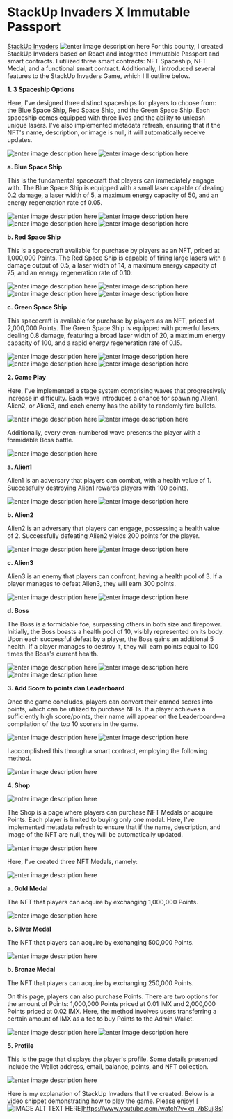 # StackUp Invaders X Immutable Passport
[StackUp Invaders](https://nashki-stackup-invaders.netlify.app/)
![enter image description here](https://lh3.googleusercontent.com/pw/ABLVV84sGjxb2G15olkJiHUa3TNpCWrN_dl4e6K1w68rO3tDDr8uxiJIzO9nW_8GkCHTlQwilN7a_OsqVzSHbfvkNFskOPYT9-OTsENIo4TKKx_vaxGc936hwGz6o_516rjCrwy0ME-NpZYhPrdj-hmCPSy51HmA0s1cxTHtM5gngVoDNZxwv9g0trwX8qG85iouhPWpWrR1jBl1sm0kJQzTHPyFyNcAvzr_tiKgCgDY2qavmghAVx-G-4lZAoR7ujX-JTplQCDfz8VdP-rQO0qQS029SW00R-TNgeL20HNeO9nJufA3PwccHk3OPwqxaY4cMwnBgzvoZ57o3efE8-qYvUw1HnwuYM0bzozhLNl9DnRinYgbH7BQxRReea8sYLq0J-IWUBupge-BEkFkw0X8FmiWLxzlqpkTq5H0P2jJgkwgJsudAtWpG3iU7hm48jNOUoJB4mji1lJHGFTOoq7N-I_eVXdGPsCOS-dJylm6JCEocrkCwsyajDEwNiInUIrLFlLxgPbixKQ6Y1Imk5S7hNrf1yrxcx2fpH7NEkw7KyBiwtQpvXOiPRFyzyIvjvWNJH9Tbyzp0_ucN4yFoUAXiC0EzmiQx2AFvIFVUj2gLY0YNeVYKYFxcgKTwgD4mjAvAeLCeWW3Hn8c2ydgCdhGwfYTOS4L7hf0AVxYgBMxnhbhSaWgahoUrdUeY_82DLpZn1tMUxFCJ25AikDaUXclNAHvMTx2S-lsg-aHMfLVMXhlSz1vXInNgEdpmqkqgF7yldIWNvbO9ay2OLMUMwsHa5OV7V_BsUOwJyGXtgKs18T-It28VNXd1-B7u7PTEKdRmz4f2_6QnJqjbsktzD3FObUuQrVXBPQIxMfhy_R1VGh2wiGVd4eHtgwDh2S94kKTwc-ZTs_AAyWVBeryrODpYfm5yHyxagHNykJ1s2Th0Pvn=w1480-h833-s-no-gm?authuser=1)
For this bounty, I created StackUp Invaders based on React and integrated Immutable Passport and smart contracts. I utilized three smart contracts: NFT Spaceship, NFT Medal, and a functional smart contract. Additionally, I introduced several features to the StackUp Invaders Game, which I'll outline below.

 

 **1. 3 Spaceship Options**
 
 Here, I've designed three distinct spaceships for players to choose from: the Blue Space Ship, Red Space Ship, and the Green Space Ship. Each spaceship comes equipped with three lives and the ability to unleash unique lasers. I've also implemented metadata refresh, ensuring that if the NFT's name, description, or image is null, it will automatically receive updates.
 
![enter image description here](https://lh3.googleusercontent.com/pw/ABLVV85-TphIVoUKYrznDPpePly60M3nw2vPXGWmuf6fJN3meI8KdYgjs-tCI3djxKKmlYnq2MjFrSKU2xnKx0hjHe82hua6UThFgbkhqM6itnug3Dv2RMQHh-J3v_eMGxtPPWvI6YjT9Pp9xjLUKuuWFHNzY0AiDbqIoeJDcvi9PjYk1MNldk4SvGiiV1RDP3Xcd24Q-SVfYD7XA-yEkQgEi4SgX2gVzWvxn4wBbwVIEyTGYoJPRGgLGGsa5WcQKqs6sD9dF-ztsJ968YyuihiWBMLGGFhjSWDd0Mz2FIEz3ymxBP0PVSR3vecrlXp2Nm2unI73dg43tZS6Y4kdLuJmCBUO9IKq8xjuS3cNOCXmX6K5RhyiBDNnx-CFXwdTfyQ4k6tPpfOgt33g8OLTYVBJanYltOZkUJ6TG0OUeIrBoyitTL7qo3uuCnxMH6IeEVWetk64Or-HqlUPOlQstbtZ74awyvH6lxwfZYM8d-d1beDqrzV5Xap1H8vFHhH-0ae55TWl87ohMybxS5NhOcIWqXiduBys251ddOVeGUVpPRyhkLrmg3yozlhcpm9T13NM-qIeYZcAI1ZQ8GB2aQD_6qnW0hY5mjQYZCocl9WKCJb139TIcuZqp0Z0Bm-NZXCkRtIEJk6vcqfhMnM7Blc2Ctk1NlXK7fcuMTKyGyb2u-GrfimIkAC23k102IJV36MAyQyAVjOnRTKFL0IZUfXC7RlRU6GM43hkwFwjc6850LS8iOM18fiYHfiYO1OxAc4zbyDM81g7SvwHoW29kwr8sUYu46yjtZ1uiN9evlX6x3-EqFoBiRUvu6_8YiEmJYcs7Ny_KusX7AUNOF8C6epaqFk5Vs2_jk080Ap8EydxJq34abAoMmghUyoOFAkCciccIt4c0eVxTLnLfpskZExdiW6c6IhU-ORgdhZcMkBNW23Q=w1283-h688-s-no-gm?authuser=1)
![enter image description here](https://lh3.googleusercontent.com/pw/ABLVV87-CUt_7V2c_boTLCEH5IFOyVKN4277PeAjk_sD4ToeLjc0ve4fxLT4mcdNbgvI4wBCDBYzO4n3bG4tem9fryDjxj2fSJbxKHAciytsYZGiXholKvCLkJkNipx0rhktImI-DRSFJYNLrlctV_rv8jwRahrlxEdS8_1R-t8Xh4uYXfJBU4FOH40MZ6HrQ3-R0EGKqYfQltODj4bw5MsIWavuuqO_PFyvm_e0UvlQHYTsleNvQ0ovqDRFk95wC_Hu4FwpaQ82tYCb-EY5BiFDnmKJtl3zDVigXJ5toQK_n4hF5DN77SmvVqUcXE-A2bi6CXmL5_inGPTK_BXRQBi3PMERsxpEbepT1bWlhBO24jybA0IVy41d9CkWK3eCqNC575HgsLyEjgx6vbL9BxyM8oSqWrPL9PZCHh8onM02I0Xw5O8i9mPIXDgWA9lKtEaJYKwIIMKzm6VyAJbD9lDTV0JYg0N6bsMSU5biNCRA8zVdg3-o7Y0AucrkEn9R74urSd17NmC5n-JB4iVZzB76v2rxy7EP0GlOSKmE7iDPk-bU5MQZbkzTFh_fYCa8WyUIEilgkhlbY41wgNLeFyHI-zmUcMRus_WMed1d6P1oUgHuSqhvfH-H5_CCJN8Mtjfp_mggUwIk8ruZy-o61kg5dovQrcg8cgFlOTwdQryYET7TyfVVXFGspNHRAKkb7yDi5kXI6pqcG8GY889438hXFk0rddWbTkMX4s4G8-jb4gyuTAgwwZ_fgjxGTKWkoZB6cfqWVlxqhfJnpJA-CQpmaKkCkjxMNUdU7lPced_GcgO7BYgSSKhuGrl7OWn6MpLVoPij5uyuxjyUItEp22vOoKpTTd-Nwag0jxGa9oY2UBoRdzC1AGv2kxfAaCACZCwpimRXRKQnxTHga6hC4y2IUSguPxtAQ_NCOGK05YrhpBct=w755-h617-s-no-gm?authuser=1)

**a. Blue Space Ship**

This is the fundamental spacecraft that players can immediately engage with. The Blue Space Ship is equipped with a small laser capable of dealing 0.2 damage, a laser width of 5, a maximum energy capacity of 50, and an energy regeneration rate of 0.05.

![enter image description here](https://media.giphy.com/media/v1.Y2lkPTc5MGI3NjExNmZ3eThwMnFoN21rZTMxMjF0ZDE4YXpnN2d2M2Q1b2p6dmt4Y2duYyZlcD12MV9pbnRlcm5hbF9naWZfYnlfaWQmY3Q9cw/iEsMneDKAVBtKVVmP9/giphy.gif)
![enter image description here](https://lh3.googleusercontent.com/pw/ABLVV86yYZ_wMxvMOk8hV0onp4F8JDlCwOtWbIi_IEp4yc_FuvSj25bL1cBC90yWzjUSoW__QJF6osRtlcAkXeQtm0VFppnCXoDiVywKkWjQGJte7EI0qjs6U5yWtmiT5SqvFLT6LwoUOgg2YqCjlvwd_PUSM5kV9p9zHTCp0QX2wrmZ-32c2tysI7HutASxR2mY-QUZKwusPjxHhWDs45Z50Cvx3p3QAnnLne_SGoXniHEcBr9g5AvJzPBcqZ8-qeCFSlNJNtyBrvhkYMp8F1tPxAGCqdJ22sGsS5bjoWMoQxQCpIuwAOj_EMm7PinxyXoTAdOLWHc3QaaSyqk-6YUuEeuCUTgxgXGwghKM5mUGiVwb3qrBCegGj0RFuJX4J45_fd3uMuEDJqsJE6-Vaj_Qa--5iOG6P2VdCaSDXr4nfthcRqLfBOIcCIwPJQ4OUKEZ7j6ih43Iu6E2bdhBulotQnVHGWuo1EklmT4l9KM6Mn3AIbuoXTvmnFD27_XGdwrCOb9PGRlVvCcn2xNJ4NIKtCpFTWz15-AVQFDkles9CYxwBZ_dmK1E3uKzSQ71UAY_DRsZUiX3HPzo64JdN_HJ0oMaOUa61jA-hqkwkUtBF98sZHzWOY95ljvJDLmZa76_ImguIqC6IUHlDSgNTT27Zv_OXejfWYLyEBQb3dTgtyAV63hs-AzA8hrvAWYqLCA-MFpzFATb7mHJ_EWWv105DQfd5ubzwUbqmvSDjfTRYP5EyNLF_ffBA1kz1zgBcJPmedkKm_nRsUU0BC0cTAKS8s1f_iK7cUAvC-xQlvY18TxU1psroemm1f4qJtvCatw7MFAcQO8GmAw8wsKiFMOB0YMXMh9xf9IWOq12ibeXb5jpQRc5LAwHGPq9235KUZBmspk8i1EWN4D-xDO3g_ZhazB12q-52sfG1A_Ym4VAfCGb=w863-h259-s-no-gm?authuser=1)
![enter image description here](https://lh3.googleusercontent.com/pw/ABLVV84_aUh9mo79yggCP-Z0pQcWMw5hvzv3NhsSPDpqNgST6sXMwJSAThHfMzbqWWi4NaI0EJ_Sf3fyJLUVkMZ9TTZoKSp3izaPwRZ8zLTND9_5O2l4ky6VofWFZiGC-RON9ombn4WDk8EWq8Fh8wxv2XI7Y_cq4D4vGV6t66N-DW18XFVymtXspH4n4XVEZ0_4b1G3XT5cH5R6Y7WE9iiK8BJM6fJVtGHc19hs6IefnvoNPKIookttBxbyi7e4EFevsntv1ScUJFdKr7T0pDE-mmaHrzh1Xk6Decj5KSZXxrfFxBL3PjG0YZvkAEiNBkRq23W0svXt5OtPVl-oFAG6Tmou6GCRuZHBVzvQXmiyDCJIxmAKNs4RIxA74qyi2GgwSeenvpD2WPRNJdBrGO1vqCooB6Zte7IIv7MJSpTLvlQCnHz4FTvAbK8fYaWKrvumduvdOjN2cow8dwhfX6NP7MnaeyVLJ0Tk63LFSyaQ7X46gKFS-_u2tjfFW6pQoarLZI7Z-hSaoMWhlGq-vE-OQ5WASdkDqBSNsPR2RuE0Cy7yazqr4LEUMOfSSzADaiS8HbP1xhUFQqz6uPTtRwq4kdshVkWjvrmBmZ3HXiiglKCIIdPVgUtBM-Np1apujeMxeLZm8dH6RG2RygATllZxq1yoZmm6_VO4eKceycbfhZ_Bw_Y7wNo9pW_AsDUei8RGNOQYcC41fAp5RhFu1n4Kj2a4FAS_nWTPxgzzNqo0EtN26mWWIwlP5-jUSR3h0gcrPqBEPJaxzNclQuv29AispOAOUe1Ng-6H4TQqCpynsf4YWjZYJpKjB-0U20ZSEwFrbBYDu7cNYgNe4LBVUp-z1YWsVE4gxRnQSiU7BjJ2UHQvEjrcRVV1BtROpjWyk94zvDGgvm4EkQ8MhVeGJpb7LTwlDyJOmdOp8-h4GcsEIhL9=w533-h443-s-no-gm?authuser=1)
![enter image description here](https://lh3.googleusercontent.com/pw/ABLVV879W2Jqn4LLgJE5gWWte7h6qkeIopf_LN9drMWASScgCsUUg1jYkMHxjumPtOcvgt6tnrvxeAAbBWO1CbGVRjeWQN5pYpo4wcm2JCj1VIzkUNqfHgeJH03f8J3apcRnNcDiC0OrPF_lHHTrLDcTYI7nHxQ2VvprvU5dFv-e4n7NxHj-oIhjObpBu3qGTa077OrVgm08pgdCeUOWMGgslBQt8WoQzrpQlwKoBzOmVl8GHGYv9bHucMH-p_MW9bVR8jrJNAcOuqHOde0XMZ6C116K8QSx9nqTumBCkmOifheJN-uLKrccEG9iHlTL_RGzWATmsdaHeXbmrkNz5B2CCtoKOklEKndkVJHIfiB0wZVmG9HsVmk-JT6ZZWc64glLfliHRG2ckP7e9EmU7Z0TqkVmZR6gjBavNAwtNDUgwP4dHysEwlhBame433hCYL7WYQJvg_K475_A5Wc0tt1-4OIZEZyokBF8Zzxg8KLjOrxq5I2AFwC14zdLiCSd0rIUCHxtwO5iSpnsEujqUt9rba_LTjMTNoSL0FeE86Dr4Vkz54J8WU166gf2fH2wE-L_f5L-HdsVaIT8z3V33NenBamHZIjR_V-RXBIBxl_QGCrFGvAfoD2Ogq1ZkbgPonBhmctFJ_S2K0jWVV3rdSacB8l_XZJbG25uN1LXeFpJ-fCqhPA26G7EIlkmrTLDPCfbyyqishYi6mHaEzDxFDNmnObJuGuuuptCuO_tXTn5MnXIIGrgcFmeGff6Lg1B2Yb3pLsG0MeOpWYT9NERhhGO0laIYRvmt87vaKBsXUpUKpL79w7PldCtajJKh8oz4AxZET1TH2KUsmkSXhPXRrwye6RESDapQX1tlrQNyrta2gWjRGUlABOaQwkDvsu1y5t4Ro82W_Ci-vD5dG5uX4Bj2UCxdwwyvnCNrujpqtEwTUKu=w704-h301-s-no-gm?authuser=1)

**b. Red Space Ship**

This is a spacecraft available for purchase by players as an NFT, priced at 1,000,000 Points. The Red Space Ship is capable of firing large lasers with a damage output of 0.5, a laser width of 14, a maximum energy capacity of 75, and an energy regeneration rate of 0.10.

![enter image description here](https://media.giphy.com/media/v1.Y2lkPTc5MGI3NjExZnJvZzdwcnFpb3c0cG9lZ3N2bmhuaHl5M3d0dGM3b3BwMGNmYW1oNSZlcD12MV9pbnRlcm5hbF9naWZfYnlfaWQmY3Q9Zw/X659L6vndgSRxEeqeB/giphy.gif)
![enter image description here](https://lh3.googleusercontent.com/pw/ABLVV84Z2-pU4bw9FCBu5StF2CVrYK3bK8c1yk_KX-x00YObAbDxAbKKykd92bL2LmBPWdduiZRwdjIyQE3Lk8_Sn74y_Bvhnlodu2x7-NJm0HRdMgsPfr10pT7kTRGf4SmPTTlXovF2uCvGf1d20tg3IAGT17H95Q2gP4jj4rgv5iVLGsq_J0yZNART6mvkLLtAcbJunZvKjrs1LBwoLgOh9_HjzezWyvM0_1wnS28-Van-KKGq5GeViitlluSZs68hQaLCfv7Su-4UasYvt4JxCZ2zUnKq0Gqu7Ab3pAXCrPSo-TrXsy2nL1TzxLIRsIveZlwfd2mjIuvy4FeZLPO-2sMiGi3RIqF0v3wvY7AaaV2rxv4rzewiVLTht_wBEaK1wBAZZtqSv1Pn01nJ1PYSAIApzlPK_KxvIYx_6Yjbs7_HnCBxELK1o9Et_YeNqX1m9ukGkkdDyZh6hlECH6fhg-QFvHhxLtbUA3zxLjCWZSBsvDEBVMO0bv1NTkM9Q71M0KQ1RCGH4W0apbjJ9EH-EsyLUBZxMVW33FMqqbaUCQ-_MXx4K8_KtHUy3m1G_LArG0GS9hLlpX9UkTb_TQUxKJtFuob-swMzaKjT1x6VDTDI7ZV4ovSTSR5tkze9L7ztjTvbw7AMmHJwJgq_LWe38xomUWTPM-cpcXKxqDIZMRFF9BIF35WSFiX8nRbL8jFwZogYJbNx9QRGG1WRy0l7yptCPA-cRRi-aczTveaSuP81woUlazm2qPxJiWfkOWtVzPKCbg89mU0chB94IpGnyllEIn8G12JE9JrK3wEAHOM3n23RnwjubO1isgzrnRPQHrcQux4Pq5XhpmJRVUw2UjAGxCJS5Kl30GmA0uC0h8cJ4RN2N-Lm_vTI7k7VtUUuYjZW6h8K8mZO8HL9OLZgAdEq31kHvjD_TJfd73Jm4q0S=w863-h259-s-no-gm?authuser=1)
![enter image description here](https://lh3.googleusercontent.com/pw/ABLVV86z3QYCUk6shRjv0TZmhsEkRxnqmeljK2DpEMLpx0Tk7XsRPtONEIXqR-rc7D0BwHqjQ_lY_h_4HkEBnhkcTfIJVD1rxNYYSgAqbRHbd-Ty9_MdsGEUESMXw0GkB0KlXp_kDoyhTSnEdOnvR3lHl5Da0nkEgMeS21Wu_d0GUDQ8RoSZrjn2hSYl_tET7g-Fz6RDAUw9-KRNNUVddxzVpfVkLwcw40OWqWOh5XTZknWTvSU4WTH85ySrjrmUk40UXEw3nrN_twCap5nd_7SvYi7wNeeaQ33oX6PjkjxKPIbe5TVIXeiTEjQZSXTADPa55VxJzTr_Is3y2dNNc6SZ0HhgoLvkGnk7T1pV60WaSc15DcTpGa7vR2xQ27r1NaGrXZLSjif08XfRGm3NrrhQxpX-LMRE6XCgPyqWggdpW676GZ3V1u9Z7EzxA7xj4GoscQkOQQSo4Z_s4y0xbYc9seNLD0m_aZWQVE6YUdGMURZFe5UXOjgb1gOSZnOI7cosYFAfXEkhD9ijWxbe9bYh2mdVfCGTt-4mvWnZVoj0Qcb4HTb5XbIzLPUSSZqk3cLu9luggYYi7oFykIwvpuBcOnAqYkcIfO3WP_YaBLsLQn_yEAITWCAGRW6Q2VeHCTFNA98LBEA_9d8EBdIIYpa7JW5rTWe-oFQQD4ejRWf4thr8w5koqNd-HRmDZ750KvaO-5u67YX76BEVTEvm_fo-OHNuogclo94nZCyWAGh1WPaMj_TqeA_Lhf_-G8ApCJsTRPB47S-wlnkW_K1vi2VQiQRG694BF1rRPwcc0n7uPj-WDKnAQzxAZyDNnY9QYO57WOEt7R2VwX1j0ow9U0xn9AayZJ98D-sXl5MLGD_SEvASPsS-JBMEo8dbEIks0G9SNTdStvzSq3lbARcLnmCoJm7jpNhCbxtkbpIOWT035BEK=w533-h443-s-no-gm?authuser=1)
![enter image description here](https://lh3.googleusercontent.com/pw/ABLVV86pQ-3Fh6mZ2B2IPA4rqE5GmaRvQ4x3MnOu_YyfUWYe4perf8d1zEV6oraGGllBsEHP6e_xu1ymd5GfgAzDYaDLds4lJ2PHBA5dLVBRuqi2umrEzL9gE9oEFycqRfWsfTsYukEP8lAJdjFtj5CN7WmmUpkntLD4AsiKW6dQNlpPkbi12M-p4FSG53fySuKml7lLX62F6bHCl3p8iE1tc6K-bvfxUQo0GUYHVgCComMdw7g_yt0HBdrqug8mUEAD7F1-kUyMsZsz3SDs76fziSjRJTNJ6UygciEFWkfm_RQChXRZwJBV_0lxJw_j4Wn01zz7f0CjWGtF8ucpXUK6qPwkZF9C_buF_lXSkNyrzuxN9JsF45ZMjpQiavQ8tILDS3-pnbQ0hD-W9w-WdhjpZPcFyG1iAC8Jsaq21E1yTElsdX_mNaeVU1oW73RehrGm1YaWvKVN3_RwIK6els0d-VoB51_YsSVOJ13CVgXRnvR9wKmry8R7P_cx1g1pLPv_O43pz-5Nixzv_8QiWl7GZOtICK8t7MUptGKNgOIlHOBAHz228mDL_8hARXEwuoDdX7VUo_R89cCqAD3x0j3PZDMpIxuLfwxE1RRB3Z6YaUgYRCt_KPd2tYBVqvkuIVT6wMhevxETyF9uLFcDSdUdLEALCEra94HnhC4gPKF1siICxdYJSzNT8iPhfuMbPoqCJFUUgzUiQiI8ibquBB2sSCyW-2jvleQs9X5SOkZmseEPQjFPfOFZn8YOn3RzN3Iun0gFGd9DaUPARxBNgeF8LUttSHdKP-N7-ioaOM6O45IeeuH6jeZwDUuDf960E_nf6dt30n1l_GDzoayofNH2QrPVfi7wkVQJMBxY1toufNEl8UmV5bLGozd2Q_EO_ocaewBhQp3L20wyopxPtjiuxhJqSwSu6RcOZsXtWclZvgY0=w689-h297-s-no-gm?authuser=1)

**c. Green Space Ship**

This spacecraft is available for purchase by players as an NFT, priced at 2,000,000 Points. The Green Space Ship is equipped with powerful lasers, dealing 0.8 damage, featuring a broad laser width of 20, a maximum energy capacity of 100, and a rapid energy regeneration rate of 0.15.

![enter image description here](https://media.giphy.com/media/v1.Y2lkPTc5MGI3NjExcDdxejN6ZjF4M3VpejU0d3J1MHQ4cjBqaXB2NjExZW53eDJ6YzlrayZlcD12MV9pbnRlcm5hbF9naWZfYnlfaWQmY3Q9Zw/p6B9z8ZEG7xsiseRX5/giphy.gif)
![enter image description here](https://lh3.googleusercontent.com/pw/ABLVV84Z2-pU4bw9FCBu5StF2CVrYK3bK8c1yk_KX-x00YObAbDxAbKKykd92bL2LmBPWdduiZRwdjIyQE3Lk8_Sn74y_Bvhnlodu2x7-NJm0HRdMgsPfr10pT7kTRGf4SmPTTlXovF2uCvGf1d20tg3IAGT17H95Q2gP4jj4rgv5iVLGsq_J0yZNART6mvkLLtAcbJunZvKjrs1LBwoLgOh9_HjzezWyvM0_1wnS28-Van-KKGq5GeViitlluSZs68hQaLCfv7Su-4UasYvt4JxCZ2zUnKq0Gqu7Ab3pAXCrPSo-TrXsy2nL1TzxLIRsIveZlwfd2mjIuvy4FeZLPO-2sMiGi3RIqF0v3wvY7AaaV2rxv4rzewiVLTht_wBEaK1wBAZZtqSv1Pn01nJ1PYSAIApzlPK_KxvIYx_6Yjbs7_HnCBxELK1o9Et_YeNqX1m9ukGkkdDyZh6hlECH6fhg-QFvHhxLtbUA3zxLjCWZSBsvDEBVMO0bv1NTkM9Q71M0KQ1RCGH4W0apbjJ9EH-EsyLUBZxMVW33FMqqbaUCQ-_MXx4K8_KtHUy3m1G_LArG0GS9hLlpX9UkTb_TQUxKJtFuob-swMzaKjT1x6VDTDI7ZV4ovSTSR5tkze9L7ztjTvbw7AMmHJwJgq_LWe38xomUWTPM-cpcXKxqDIZMRFF9BIF35WSFiX8nRbL8jFwZogYJbNx9QRGG1WRy0l7yptCPA-cRRi-aczTveaSuP81woUlazm2qPxJiWfkOWtVzPKCbg89mU0chB94IpGnyllEIn8G12JE9JrK3wEAHOM3n23RnwjubO1isgzrnRPQHrcQux4Pq5XhpmJRVUw2UjAGxCJS5Kl30GmA0uC0h8cJ4RN2N-Lm_vTI7k7VtUUuYjZW6h8K8mZO8HL9OLZgAdEq31kHvjD_TJfd73Jm4q0S=w863-h259-s-no-gm?authuser=1)
![enter image description here](https://lh3.googleusercontent.com/pw/ABLVV86z3QYCUk6shRjv0TZmhsEkRxnqmeljK2DpEMLpx0Tk7XsRPtONEIXqR-rc7D0BwHqjQ_lY_h_4HkEBnhkcTfIJVD1rxNYYSgAqbRHbd-Ty9_MdsGEUESMXw0GkB0KlXp_kDoyhTSnEdOnvR3lHl5Da0nkEgMeS21Wu_d0GUDQ8RoSZrjn2hSYl_tET7g-Fz6RDAUw9-KRNNUVddxzVpfVkLwcw40OWqWOh5XTZknWTvSU4WTH85ySrjrmUk40UXEw3nrN_twCap5nd_7SvYi7wNeeaQ33oX6PjkjxKPIbe5TVIXeiTEjQZSXTADPa55VxJzTr_Is3y2dNNc6SZ0HhgoLvkGnk7T1pV60WaSc15DcTpGa7vR2xQ27r1NaGrXZLSjif08XfRGm3NrrhQxpX-LMRE6XCgPyqWggdpW676GZ3V1u9Z7EzxA7xj4GoscQkOQQSo4Z_s4y0xbYc9seNLD0m_aZWQVE6YUdGMURZFe5UXOjgb1gOSZnOI7cosYFAfXEkhD9ijWxbe9bYh2mdVfCGTt-4mvWnZVoj0Qcb4HTb5XbIzLPUSSZqk3cLu9luggYYi7oFykIwvpuBcOnAqYkcIfO3WP_YaBLsLQn_yEAITWCAGRW6Q2VeHCTFNA98LBEA_9d8EBdIIYpa7JW5rTWe-oFQQD4ejRWf4thr8w5koqNd-HRmDZ750KvaO-5u67YX76BEVTEvm_fo-OHNuogclo94nZCyWAGh1WPaMj_TqeA_Lhf_-G8ApCJsTRPB47S-wlnkW_K1vi2VQiQRG694BF1rRPwcc0n7uPj-WDKnAQzxAZyDNnY9QYO57WOEt7R2VwX1j0ow9U0xn9AayZJ98D-sXl5MLGD_SEvASPsS-JBMEo8dbEIks0G9SNTdStvzSq3lbARcLnmCoJm7jpNhCbxtkbpIOWT035BEK=w533-h443-s-no-gm?authuser=1)
![enter image description here](https://lh3.googleusercontent.com/pw/ABLVV86P1gf2SykbeKzplwZiicl6rR0iJ0ns0u6hSckD4W6Rq4JtsK0KrSr4KZkQe5H3niw6zrVw0Q9DhFes0GFE8WqK9DqNcnK_se8zbtwFq93FJj6ZcCC739HkU0mdX3MsMWVA7LeZp-H_eBSpHbSnIJOA8NUySiysEL4UBOmn9ahAPAgklboILYWbE_1UxWanncoMoWT1AVurgec_Acs1BG5opPl2Lrota2RAM8fmZHlh6aZoJcXD7yHPsWT8TVNQa4lIs129QyhREw1X6XYEKuGmALaC3bOpACoQrRo645m9UDD5aR6Rk1_GHgR50i7sk9YpGKTp89qA5b39BIgGlGmVzjQ9iEkZmvz63IujCmoy4_7r6gDqDbVuJD5MDW2oG1fDmlRZyHfQRvtjFBNN6LxudU_xVmg9ywk1pnA85AfaYR2yAAKPj9Kvfgxzmibfm1K9iDtILkfH2qyUBkC1veQ7_CEW6n2rfSG8AjGYb4T57hBUpmataAwi4gkaYELXgNnmppEdVEH6-yebdcZg1op54nZcDGZpvAU7RzRAyj1VooJbDAdrZNKwr4hzkRECWsree0M4gunHYpyaQgKrVsyYbgB86g3_-hvUYWSlO5SrtQERQVp316qDpsCxX4KgxC1vHLD6nV2jBsgqOD6e4NIwoZNtdoMPPptv0YWP8wJ-_rFIad_hzmRLZOOqAhMZYLdJqCBdNH8rIIbl6Qkdgc60z9J1UVyrdpYnmMqVurjzlPnrE3jOdHeOrlCbdqP2BSluLO2eqcqEw_Sal9W0CoziC0nNzc_dQ7Yx4QuONYtbKBV2LmJNb7Z7ZB4QewPy664j7HBSijbFpIyFAUTqX4bS-eWIEWzjXhDwhEP1rTzGIG_cLx2ssSkITFk-KZgsq8o6Cnuwbgg72J7i4rAlKxUS-C72UF6XbeFGLlknTtln=w681-h302-s-no-gm?authuser=1)

**2. Game Play**

Here, I've implemented a stage system comprising waves that progressively increase in difficulty. Each wave introduces a chance for spawning Alien1, Alien2, or Alien3, and each enemy has the ability to randomly fire bullets.

![enter image description here](https://lh3.googleusercontent.com/pw/ABLVV85h2wguXYU_X2KjLjTZzzIMU1P1StpfHYuZyFf9S1Ht7PuM4-wa-De2ybGgv69bp3_KXl3ywsXeGORWUGqtWf-L_AzxMuyqjQFzGTedzWq8jvYeKFcm_8hiHc190_XZ7oAHfcMjB0v0aGubFS-ZnTxxrt7SAvLItF2uifYab5Gc-T_xOdtufvey2H_OYivM7bBKqzIpd1cseSX9WAlyx6AfFjmC4AHUJ2AoHpe81_3wdfICqnuAa2RN50HYPcMtYC7UFWrd-wzGqZipKGTyo2PsyDKNAd7Nr7_poM0dDDD3hi9lhuESXmru5FjEr8-H26TpbRhM37GlZ2lYftresH8mQ-i1nT1Vc6VTgwU0qTQBSGtjyUcGjCYlR5hj2bFUcA1nZuBkq7GQk4eUXeCG2OfwTE64-JHkz-0FC76AuoQyMg9u5TLpD4_G_k6b4bKpVVrtx6ciBpwii_Ea4_E_9Djrley_3h80FVNLSpZTgnQyYIxKqkx6hl8RJChcaPFjnEtdDLZHvmRkvvRaGzc769BFdlTYgxyGxGXX70V-i3Nt4xkcbXnjF2REQHcI1EcnV7KsDIVc6kULuscyCOen1XgjMtcYUCYxCQqjlm8ZqHDaaGLll06MaE1Y2f6iWZepVdKN0k0IA3_OgCgwvYJnKaSyHROkI2IiMRkYkoX0l9u8jHCcM21T9p2bUsBPi_W_zzzYZVuR8SIrGMvsUcG1m3s9HzZjMZktvKV1iyQjbl3L0ZqjRVX8OJ7VM6DinP0kJX-9dBZr-VRNHpuFmdY2xHN0aUYjGV9xZ0f6QbWrpEToL4g_dhhouop7ekcRAarEKLLpD3cUOGmUZ1VzO9XVvAO45rye6OuuUg6Ze6JgBYqaXWOfBdfmrhGeES_ZXgWWSOAsKrwN2IPGYJAvm6tdUOVsZNOHQCxJ0OcobHbgHiA2=w1346-h821-s-no-gm?authuser=1)
![enter image description here](https://lh3.googleusercontent.com/pw/ABLVV87P2xXtPlTfohhRepEGKjy8lxyWXp3eEL5r349SLE1rQBkarh58FyTz82dTuhm7IIBskpGH_5DaZ4V1CXnegr7C0mIYX4ChYmVB6_bbWs9OPtwRmN22fhSy0cn-WiEYtpj1VmKIKyRwF7wPT4P9mMURyWjdZbQWCaAQQ__-u9DYTf3n3xNDpq9XWmzJTAWQmoSiCtlYQbY-taoZTLZg3QJmHnvLcMqn-GzwUJ3UP2qMl-96jOgSrVjTCDy8_nuIUl5oLKZ9ye6jHMFtDJomFdksrzCOEZZ2POlDShllg0BA7T-x8kuTQwILKOfI3qUkAJgJ0Ao7bcAXexCkrZ7wYzGwLMYfO-0BFPwPF2RrzLXqyHs0qAddZP0zCmumjkJukVUvrzslxH_90otFbqhynYMhDKPQb9RESKbCQUngnH9tsbjg2zRcIipa8sESCyoyQBGh7U2qJseWxTxBu2b0O1zuf6tBu1C7ZkgWbMj3ThZ35yfA_Qr28GITeiDM6bdXV7d0pbYcuMUgmwqhwl3OC3V5yDQFdN7FNNjXfEujICLyvYEDeIkoJsKmyH9ZTH-ALcG2qMWe9srFi7FzV5EV9yevq4jnGzfqiNekf-_QU4uVN1OCDT7EHK6jLpX4YmfRY1gs6vyvWqkd4cTuaDQ9jJ9sIh2VWQ8xI4TQCmX8Eg7NOOBnwf0rdRtx9z5C-8kOw4ty84R68erHkv-FMP58bNLaTzURxXsEHpUp1YW-t9IE0l4dMDDOtldW7uO3cD_wxlXJp0jGgmTqlFJvTEuN5ZMpmTlnTjiGIIMqaz8c8JKmhTiSy9Mx7phffr9LT8tDNRgR8-_norj8O7meBMM-WwSQA0KRR04iM2ZniHk-4g-U9hCsaaLSz1kpe6bn2PuIWh9dKfpKfCCzWxBDbq_rRrbgCgZCvBxFQw1BNGU2J9HX=w696-h422-s-no-gm?authuser=1)

Additionally, every even-numbered wave presents the player with a formidable Boss battle.

![enter image description here](https://lh3.googleusercontent.com/pw/ABLVV86fHHbptlnORr-Sz_KkvNQQTPzfVjFVnBk0esozMC9BJzjTV-iFuci078KzHgIXNtfVATgMhRX5AvHtLft3W-aWgDA_EDtgCssuKo4Rt-8UvnkEMMnYdMyWucwiCM-vl07uTR9jiPF2I0YoamVUa0FpOsnCTejoqs1bT8XVzEyiYW_AaaOUM2T_ldTQ-meroWtPMNIazgDZDMYvtF4ktLc34nP8wnRhgTMrhCDcS3T9ysF9jdl4iqHEZnrIl2n4OdFAgAZtpUGFy6nc652gBMAf5Sl6X5xUAjLNpc1Hh_XhP7oLJfZRygCBoK1u3nOYw5eotoSi4ReNBXSCUE9VVSBV_5iLqRjCz_9gs2PmNkmlGKvIJnWSjPDKg5D135N7fDN_eAuB2YwGvjstWeFkKB3IX_TEh8h9-M2qn5VE4309HmvU25Y5ZSkR2r06VHPv-b_ygdHYF-0HqCHK6gXZYxKqaOpIfxvppqCwsaSPjQMGD2DxhqdKCQIzPBXfFMpgZ9CzNlg1wQHKKwTBRi5p-qZA_dl_i6olaxTo5erZf1kdGlXABJ42MSD_6xiSCa661oA9wRn0y85920rMSR4lh6mFFxFFPYPsv59mztU8m-Kkg8iv2kZ_FTlGIgi1GGYETI0qzepYPKkxh-xP9pxvBnBBex_sr--omMYiJ37VlTAR19QjTy7ji11r0scvaygRfAKa_5Z1JDUQPnz29wRTdkBTjajywpS2Z54kS9rpvs0xonRmEGSQJT8VUjFAAd0UZOOqNCFU2vJNTlrkj9eOeRVv_TGXJ0scC-byB5CPIxKmSGsVCmBnAzR3GhshPeuKVnxIEWZ90LPp4RCTpqh8JiE4Gd7XQzrfuE2SaUTxmvXPkqBxmfzlnUtY1vMWDKuaTqYTqdYP1CEDDP6Vu8CyDgbPpWwZbgH5ujRSzCcHcqXG=w810-h373-s-no-gm?authuser=1)

**a. Alien1**

Alien1 is an adversary that players can combat, with a health value of 1. Successfully destroying Alien1 rewards players with 100 points.

![enter image description here](https://lh3.googleusercontent.com/pw/ABLVV85r54TQx5TTPL-ztTb9d4xE2WftQagz2iMAklAWbURg86d4pjm_XaEYKMOdAF2McH1k-KgXG_c9FWuJvYFSBKdIimLvdkRKm58ow6zeQzaPDkkhDu9bAvCaQDFDZGyj4kq5fCh8kz8hJIUbhOP6Udmoz7y1-t7YHnLKBmxMhTiKDQv8JW66Us-2z5w5RPB4MzUiEKXB4J9lVtRrv7pSoPhWZgCGJpzxO9SrojTavgjr7l59uObiJpKh027GFFUGomUSCH7UqZ-MhArX32OgXYqu3KZJnj5E_XIClCFdzZ5u2Sdg3hsY3PLXZk7GYr2NNC1qG-8lNI2zToL_RxpFz3K0l3c_9lBAHW6QQ0S8m42RPmnxtGAkpImDAVQSBDBhec9eHMCSZhIZCykT25ebM5Swv_zgGXQ8AyQ4oB8gRPOC6YnM8p85syJbZKbiqKJY5i0Ydc20zQCeYOI6QM44vqK5FI9GnAhh2DvMDhBsugWQVfasEQ5fUcvhcM8gGK8gmpd5o13bIXuq1RRk2aeyv1sLakFQQCw2kzTMZWUycHRJMR6nry-Sc58Qw3ZhNeOhOf5mHiTUL0Kcp3mzzMbPBB_BbBQ8wShhFNhhc5Q-420JcAZVS2fqjjgz4lBn2hwCCUdnZbXOjlvX31XGFcG5wJFD5WkltnCeFpc5C8aPgWIkJ_xivH8aGQvhkte3K1DkiEuZ0-LP724RJhTd2M5tTmacd2QBYg1ZjUmYcYoSiUuoI8UWiYu7KSZ1Q0uFKrc-g_m-53FiyXuotvriDFxEEA3pOV4Ljr9Bv4MNtkHSwUomXNQQCmdyeeOJygD1PcVzk92ef4XFVJQTtUzLRH1UTn_BM_xAdgPhNjRkTFqGZ8UI6mhb-tog3FKkzB5fUXfw4ycgqiazZS1pOdkB02_Swy3ejoAwTS4yMbmT0dujnD2t=w400-h400-s-no-gm?authuser=1)
![enter image description here](https://lh3.googleusercontent.com/pw/ABLVV85Twr9041HZG0TgvNmhlr7rAdnE1MuRRfXPQtF8dS_nfP3VQaXNNSPDSlzpY0gg8cdlXusHLTjdASMPm2uF7uSPs_Y4Tf831L1RBW5mO42LFH5osqht1ulfC-3OH7FhL-S58KnCfpy_tuwUzDV-FV54NymnydCrFxj5q1nlxaD4eYEr4-fLivijQTmW2bs4ZNaMkOsIBzb-btCSQQlLTVlJHuMC-7V6vEMLZKmfjvVXQEZw2lrJZplN-oNFeIphB5BkN1XapOjE9x2Vxf-3V2uUMNBxhPwwpMrnWbWAuu-pNQuiBEfkexqHP0VLSwV1EQN5fLa-HobW5IMPu8Wqimp2AXwkk0mNNUyNtDXAKlRcW9jKb3IodE2mAx2FnV2-oN-DjHA0VPmi5YmP2tvf0OnEPrXcL7Fn4HrUi-SYGacG78GBCrbmXGJKUUZg62zsQ3xyqks_m8eSXuwPdUVUKRlbNCU6Qi5-NREPjgJspI_mwBQlZ_VkoL9NU4v47n1_zjxZo1Lgcc4bWKIWQ2Diz5n1aVzJ9nrPPDMhbY2zF8Hb-gbTrNJZb6ZWzJL8ngQRK15kcU5nXBr6_Fc7nLelHhTvwAxLW6Os1Q7sWXq6-oMi_3y6zrJ9sgdUpkTPZTjNI2VETkxu8pn_ntbzK1IB-CQdHEeZCW4UaqWDlHplAxOjfdstvdHqzLjTCkOb0RdtfoDoz4Iyo2mCkVDJsnQEqS06_wFNjBrcgqqMyHTrSK8afjYR5vlQgPJFEld2cPSVwgfsHuFcuobqX-39btIc8uMB1Cf8gZN5w9W0oYkreFWKpMOVewooOME1qHKwa0V3SnEwJqzQ0Y607KZtq324cE_6eRnHsmaxbrxo8GaackoajqJFCyjLOXknPWW48ETX9CIMB8OdJmNv_HN_hr2LQtgfnyM5OIcvvo84yyN_xgca=w435-h211-s-no-gm?authuser=1)

**b. Alien2**

Alien2 is an adversary that players can engage, possessing a health value of 2. Successfully defeating Alien2 yields 200 points for the player.

![enter image description here](https://lh3.googleusercontent.com/pw/ABLVV85BEYwyRrN3oknG-3NKw7P7ZWPA-PqtB1P-Xm2AdFGexHotsqFMj5vpmqxTlLAD1nllP05Um1hvZjU6wpbiDfz_uokJdXvOhgd5ki81sScL8y5uYJaUsxuxgzGrIS_qNZxvCqLyQd5RkCFalnJ6aDHGAqg1YPbPAdBWo_3ECnZuMkwVZmGrk1gkgjJqz5qj1x5tyBN98Gjwllr387u0AJeXwlf003XsI0FgV4f0Ax8ZPIrNd7TR_U_kQ2kR58S_dKv-UYcu5nhD27UCXWqOtg7NQa86BM67L9PnYbcZBNJfVnaHEgtKwzdsJs41Y6DFbROVjjkzjp9GgF2PQqUrh1i-pwewPPumqzf_rmOVcyPmYuWWlG-nxXBebCtskhbQdJKqK2HhXE4K5jc3l_xuz8fdzeTYhDqkid_ynyPJLz2sxOYh0HW7MWPmSWZf6NWRipKFCcv2M0qaDJVmKRE9Vm_d996TKsUIeyq2aF5rpC6jNkpheVWs7EMi7W92QcrL5O8jYvI6mKoKjnS6DWaWpszN7RM--dlUn-3iia-PprvVaPMR-MSUfbbbLqCzpo8bhH7KlAx2bARUv8BNTZCZyjymCMZD3R3k5bdfnuDK9pJXIxIQoNP9TKekm0gpEPuGyxcd_dr_U-arGrmN4GNNRwudqGbxre9f635uAUX0sgxpMl229EUGD0Ua_2uJVcSXX0LXz23zxPrkInHUZjLBoOlzz9jbMUrcuY0_g_x-69hO1AvQMdEgS8YiX71eyRc6IamsL9cNRu6N_Ec-pHj5iarrKun0ZrQG1svwoKrQGqbD56qlJoSTRhDFftl_Lul7vo7VK9_ctxmobzkKwrQZLYosO7wnzOL44RqDIqYHS0117c8y-RKV1NbjRvxt6wYlA92BmgoqHTAiw_esOakQ6L-R7ku4-hjEUMVJx1Rd_PFl=w400-h400-s-no-gm?authuser=1)
![enter image description here](https://lh3.googleusercontent.com/pw/ABLVV85xDYkbUYU6_p020gRbfGfF6tgA1Tx1ve0YZKZ2Dz8LHSuphgNUxmKxaSl84erUmlilKKuspeorOPWOdvrsgwQkWjJoMpZxLeQus7hL-GbY9JidbbIFZq71cZPlvU_vtGGSYZD0FagFe6hpYd2ypAhGdM-CJbPnhppVA98VH17ZneJsEtpxygdBzPRyQxD0C6DTd71OwqZRVB9V247m_nLGRqUv11D9WKa5hpb96ExwIy-vpo-W7P0CnwpBUA4xfRq0PmzvFLZeLj77Qv7pNnuFKuCCn_WxoM5bemfdakYTQKtf7Atr50Od71gHPgmxxHsyzgS1V_uUh4EzHsNAeqJUPlwQdkhPE3A1aCWdMTIxb9f_FGOjxyv8PF9NGjUQov7-Idtg-ZDazHRmrkC82jjaViHuVGkJlpKHdTpesgROor0-2I9EsO2XxE5zHdc12-vP-szYXB4SoCpyEl_PffzutJbjmDRKi5Vgowwc8gRCRPj_9ZJqBZWASrgsV2LArZF_9tAECvWVAJE3nM24DX_B-o7z42yNbPOjJDiM3fGuEkXtVqlS37Q0P4u9UQZvHLiEZGNv6-thUI3pemk74821TWfXl5EodTkkabVZK0TMPYhpBCX34A4ibcDLiX5hPFwpIl6ks79whmEbGnFaP_rt1atN71AkO94YkTHVPd1REW5umT3tjxyixFBxuBN6FcSsMpXCx4qVambvABu-KqkCDHeLLukpfxDDv7y0pwF-6sv-hytQLnFwFHHlXTBClD1HFONklR0taSTfShzMDACNn9j2NkmOia3HI8D0_SX2q9waLifQIgdyNZd1n58iw2GQh5uJx12RCCcTmlXZe8uKOyQt63G5tvQ0gFDuTW8fubljIdMhpeJRLzUcrUexBfLrIcisDozDsYGmE_axzgoIuIGlyzvo7lpfNtQQNXSS=w433-h214-s-no-gm?authuser=1)

**c. Alien3**

Alien3 is an enemy that players can confront, having a health pool of 3. If a player manages to defeat Alien3, they will earn 300 points.

![enter image description here](https://lh3.googleusercontent.com/pw/ABLVV87QF9ep0qceiyiIcF4VMJGnRn7-1CTDkaxRsRu7rIZKjlujFmaGknL5rMhm_pK8fwn7S_f462tKfdfMhz16DzyjFrGriKCJAgbG0aLsIiTSuWBmGmN-36vmoTrJ_t-1PxJNVnrDAT5uKoAE7iEoBfDMqYwvTnBGurx8w-MMAwW8wd7eAR3RvuVhaHjaouCRpaQjOvvkXRu5VFps9DqAAtEhm9oezXbA2M-1eb8hsD5Wm6cdIVV_5oIN80PF4F2-AqqPrAkN3sXcwIpXS2HLxHIFsHAy3USfecmW27qEtvOXHamMyrBdvf1GrUKnVpO4xJmRALi7JXP4bXotKWw2iSF6gCXkMOW81614hOJhhx08CYIeyJh95GEj-zL-g44QSVizTnNIAcr1wK1tH_MkhIRnFKUorhhWAKFjqfM-FvtVLNmNNMp8JAugoaJgkWPODI8XYZh7kvpqGdV_yfoejD7wH-e7Yb1qL1F4HtwfqEgjHNlJ2AEzf25HG88kYxDhILzkruo1iqzPa_LFC6rgeNbdk4ohWgJ5eKHO59GVIS4JpcOFzuxms0IEY-sLTPJF6xfz1PmsYVI3wd4sY3qsDXC4olyh1WT8VRCVn-F1qro_q3Ry1-F86F61XSjAxKLscFvI4qD3pcx3OuRkO0taYn1uP2kL1Tq6Dr9ccxyfXPSmkFDAYtcmzg7in9lwXqI7Ajg2f4AVvAFMlEQUMTPwPi28FjRADo_dLAHOJ8ePJCLLwxzfZeOLPDEF7aPnXaYnzah-yq8XWi3O899K1l4usQG8qwWSF0uuwzsFaQF38OdaLM6t_LtM2roBQqIdYgOPyQxuApy98y8vFE0j-qGNO7o0xPQMUtEpXpjBtfZKaKm2FQ-wSYLlJMd2UAJRM7JzyJAZxgnej-uJM-WhcixwyHwLVLj2D3c9DZVll3htF8OF=w400-h400-s-no-gm?authuser=1)
![enter image description here](https://lh3.googleusercontent.com/pw/ABLVV86hJgGH3mze_8EkskRp8kxw9DS2_NuUJf_5ZUGfmTk3wXtdSp7t3bildptVK2Kv0JY14ln5zDLjUGEnmHKPDCT3qJDzdy-pqo8V7ETsmEnnJ19v1wN_nwSVVilrbBu72Yh0ufDIDAuRoLSXc1MIHEV6Voxvu3N65_MVPTbAX9-Qv7PsWp4HQP1tOG6uKBrAZuATkej6rTDcdV-slDj4SJ9z0xRqfbz4HmvPST6sM0qlnmNDt9buQXGRtQmyE9WZxA6OlTU8eWMOJbJh-EpECu3oUEs00nWvLoc76OT4iMb866DYFVlfZQFmJnMZcocP3YLAk8MoPaxNTFfbFIyy0QiNrqsNV5Rwwm3Tw2OPdctV3hDB-1WG09_OFe92fgox7FTDUZCM8sTuWhxQBbajTREeAcyvGI0qQpIgH6xcvyIWwVfTYSLuZz_9LmNkkceQHKT5II-NhWjqdU8p_A1baFjGTdUNFaUAitEX0NWpFQpar8Xui2KzdZB0DIuhcTWNKloXhOmfXOQCAYw-01VIIlgZ4LJ1T6vz4-66dBUDNwDvkIA2GxrTlYKfOSob1-hBwr8K-H4gsuneMd3YYtZIVgvAh0R2DMRV7_73HRQRlGV6kzWkJIciXQMsI2ld1Xpv4S2AWELZzsF930Kj_mHoqjrFyQX1-lVLJMfXBJzhjPdxsj4TkOcdm8qSaPiLr6ZzT7L_TsAQ7g8EIN2eGznJW0GoXBV_URRXRdozsJp7FnnZm_EBYg6XyLBfhzDxwChlgoGkMf0uO_5jXJa9RPaTXrP1D1wUacB7k6pJ6AGj6INxy039dSQVt6I3ynzsAhBJGM-0ks1IHq9dToYZgHhOdN-ZBdGbujCMJsvR_gH-1mRz34oRn9nBYAzZilcXl3p5mfRNMo03cMZnW4sVBmsVliaydH6bBn68JLOJkBBS-7eb=w425-h212-s-no-gm?authuser=1)

**d. Boss**

The Boss is a formidable foe, surpassing others in both size and firepower. Initially, the Boss boasts a health pool of 10, visibly represented on its body. Upon each successful defeat by a player, the Boss gains an additional 5 health. If a player manages to destroy it, they will earn points equal to 100 times the Boss's current health.

![enter image description here](https://lh3.googleusercontent.com/pw/ABLVV86LxI2lzsJ7VJTgAJi-ajvsQ0adgq6AqyntTlLEXQszefD1kJgwZlMFaBujFef9odJXOnQimOmTckmOjeVAFxR7U6EbIgmza2PraW60kaXQ9yHDa_bWAEZczYLjozfwmavAaQGdxIV5RzLIJW9CNir4H_rN8EGZ2X1bUwrlrmqMbt_cm9ZZQebV4jnyOi6TrDDZJjFQzcNB1-wRVZAzAlaIUgWig8u9Qj1_dtG2U6WGJDyw6xIf2CH6dxGILFVTGB_6ldRJOUPcJE7mGecnDOmGln6tYFD5PlV8Q6bfFzWc7j81IOHSgGJaA63R2WkeHsAKcBKipmPgygDzdX7ZX3FWTnMhe4slFm-q4R-13wcAe7Cyfl2o8emV6zuOAQjQCRH_jd_OWfJcnPWojbqKGPVHv76Vydhh1085j7loaGBiI_NElwMrBmT83jz7Vuzz637MgxujEf7bxRL1srb5eisllZ57MY463Q0ehatjzrLsFW80uq6rjY_Rfvt0g3HmUJLglMKmdPZ7AhPolPMXLjc_t9Oialwcr96gx_7zYdsUayOIedi-qd8iFBrC6KBwtt9ypYHOr9HH8B2AAi1j5fTRKBlT5oVjdPawpq9EW8BF_bf_cYXdaplqOBz3Nfoo_6gVe1n-svDEHtpLXfggqYAxQbmCbK8xKQjqT_V7yCXxlRgMtyQ9KBvzBljz7StshDZb_ocjzzR8a3wsDqwwLpIrtvBniy7aonegjmOPO33HhdeBjf6v3AEZD8XLe2mvRR8Lv90Z0vGtplsNfQRfHw50bfeqEWX6-h0lCYnk1cIpvdcz2TxWBnM2AFnqM6LscA8_kRohYHd5X2zZlT0DD2oyV6YybmSnRWzG9A4q7OtRgojHZlQJRQa70PTxaLZua8XqLPyQry-UHAQAEQeD6zP_ezl3TeiU-5MNV97SfDMz=w400-h400-s-no-gm?authuser=1)
![enter image description here](https://lh3.googleusercontent.com/pw/ABLVV844NEapSGJotriQPryHLH08JL9QWI_qWqJJ7qa0KmTuFc5FTBMXmm6zIyHBT5Ek5Hv5Y5QoBtF1gMACtnZNIWji-vMv8G9_653DEq65gAPw7h0je2AFjEbeylpVaV33Gx-N7rQvhnJOysp-NEJTjzY5uTjrH7ERbTPzOMCKW9aM64M9KrqhtflFEEbAoev2DkhRsC_-5C-1TQ34RoirFUrbV8NatxoO8bvSMXQKdNqNTVcAhtUmxHDk1qEqZssBfbSTUbN0Mq8xSBbPJL14EyUmf66fYQh55A9kL20NlEdX0zrxdZ2yEZtNbTcs0OBqooIcjgRhVoqyMk1zEaussGgUVUid16QPFcjQZX5XIL0jVo-f_4hWUKo0JVU7IWBRCXeVMYMDnq8nfmvTECSibp4SkhHWiTNCAg1dlsJZXSRZle4IxrD-do6hHtZx_c-djyeol0CrOGWWCvKDi6NVcW10TgP49C7Pd-bzReRABf-0Dyu5fbyD1gcZaQ4JAKw4aPRiIKxPNUFA4tECooUX1hMpbCG99ks6r8bGvLe8fqEYr8MYni7EQR8pB6aqRg8oFB49-sC2Yf09RsYtfRARNn_S7V8qjwxyeQnzyJzrl3RaqX8jP46mlkdXiKjKG7Mj6MgrlUDQAEcdZ6t5nGAcTvrsh8KOgaYPHOC1lbX5FbCXPUimsJSHSLCWiXtxajk-d0XEQ44haenmsPSDlr6MlzV3qdW4v7ewuWjeuHJiLII14tOSRj-9U-RM5I2096kxfBJJb6DAkGDkIZCCYHoFZn5b7UFNZUB92c-l_Yex0ehjTB8KFVyU3OW3dSzGY7cdnZ9Q7dReTj8o9nEoCRLMLa6X2QcyBYzMpKwUEwaYoHICukCIhW0AahjLCIodDfc_GuhX8b7yf3RZv-GK3Tu2wyRDbH7OU4OoZCp0VnHCfChT=w861-h678-s-no-gm?authuser=1)
![enter image description here](https://lh3.googleusercontent.com/pw/ABLVV87kDuzDYMGByJ-tNSw9ZEjclWSizxcdKN59SPkcI7rD_So603F8PGb1mA4cKnA4Ag2S2hq3-a-1TocJ2_EkkNrkfizOSlzy_yOxWVBsSZ0N_aAcnBF8n90SQw4erMqg4xL_LM0DZKm_TqOSMsKTc1wer_6WR0_m1buj7tkYYeEcO7TmOzgr-4QXyQntMg74w9rvaQtA_alLyUOy33rweutw3TOgBoxpmqo57uyPcJBjzL_0-DYscSLpw8oMegFTAp55KObtByHNODZnIeoeuTo9TY_GEPy82o9IKvD94uIfeDP1T5HiHmdEd0JP6v8tY-z7rF1dhAsUprRo6BUhNdJ4AYd-NT2vtFz_CZ4WjPrd2K_lhzwO3pkzYI5KuhL5S8YcFYo7Z46ia8hDed8YL_TYveRzM9RwIc7-xHWbNh0KoG-dDMnqbUzzEbUA4etNS4EWpGJyG1obj-xQV4_RR-iD3ya8l2KD7J6MRIEXnC8FMV0COvEXUJ4mobcSG7nRgcfr1IBRvDVsGvDptNXXJo7UcG1mLmemJySIaH_tGLT8-TH1eMDnNJIcM2MYWsPPUHZ5teg72As3-GU0MULRGz_IAZ2oQs2PkbCKul2ZrYsL1y5IWi1Nd0lSN_wYEB9d-96hFhNfxzx8NH_KuAG_WkM0rFY2b9jvTMyhoQ4hvMA1mFQOBioOThaLc7sVeD9xK-h0s01RmWO-sUT443w4lKGU33m8FBxSWoIZZBplXmDgOehYhmX-vwlIA_v8JT6BrMWmsms_jZL-QEBBpbaXJJHD-ejA7_NbNcUTiC1oyJbmARx1RLQF2fhxSOETklOa6eKTI2VapiQGaJrgQck7QUW4WSQYTwZTs879sNEwq_-MgPQWV2JkSchxnPJzCV5hGC-4rxvWd49J8Kpap8o7xEjxWeGqFGeANqPhuak5aOzA=w410-h261-s-no-gm?authuser=1)

**3. Add Score to points dan Leaderboard**

Once the game concludes, players can convert their earned scores into points, which can be utilized to purchase NFTs. If a player achieves a sufficiently high score/points, their name will appear on the Leaderboard—a compilation of the top 10 scorers in the game.

![enter image description here](https://lh3.googleusercontent.com/pw/ABLVV84TWNQysOZ3hB-yG9AXJGpA0jmPPBiXs2xIKM0-WhUmuM1Ze1zerpOMtBEsR4FYMGCMD0DebQVJSzgTgeOLmi5LPe3XCAuJ9JVBJvMy937gMAbuDjkcp0ZuBFqBNk83SToqtFKhw5ifUzNIvssk14EIJEgFW6jMyKHzl1ah1YL0umbELSquWSzK38diEljWTvkP3Kj-VR3IZg4ClIkzKdlMjrqV8tHzhItmSulvMM34H1SUxWloqDdV4A8C7ulxJnhREhw1l-yFGTBJHRuv88GRip8ku1jSrGJbi9Ww7gfs9x-zk4C7Jc7-vTmt2qb0aHogdd5GqVnLm8q25kpOBkdKt9DGeZp023dXdpMH8eGasU8PEMUmZLmdmfPnFXotWwuKZHlXRDkto2Txp04WgdvoiBeDRznqbUUQEHyp0BGyzz-67woCdAIHLTrvZVumBCc9vYJNNb8oQQ_SQmcXmEubrP9hoQKTXrnlXgikvADrL-uy4ih6PU1T2OEU085uE2psNP5_15Qgcq_ArpRcEVuwH804wnWnKxPOjnMsWNewa0OA2JQbAzZ2Sv_dDEVf4IqXDX_MSPOt8ktZBu1-0-fi9cYZgIQCZI4yqUQL9HdhWcPNcIIsf2wRlsHi8tb3lUxOxrG9sPVQUvAwarMORspzim40lDAbZA1tHs8cTM_G8MV_5OnbwJhwlflnjypsvHv6vzYH_EAZAJdnuIlDPeDBh78UHWcUK5YE2xqoyq78bwZ2TioSPOA7usNN89dUsrmApocEudHbl0_y1BvWfD5EBhuqnOpsjdNeUNSTRVfNys6xfa3Kytrt_hMJUNCcGCszmE4QagYslVeNiub5CT8cN6t64uuVgNpUQAI6BaUkFPJpvBtXUyDwNy4dLD3sRgVM76z7bnao_nF0KVrs0PgJ2S5frAlvuD1lfLhYRhHH=w704-h447-s-no-gm?authuser=1)
![enter image description here](https://lh3.googleusercontent.com/pw/ABLVV85H9P8GalzL-VhswOGQwaw50uAGgmItvnxuLuiASSGqaFuuK41iEdB4oUqs1wwE_MvVkWX1JUt1bWPQ1Yi-XDeEkRx1QyUaIR8vHtbpnDC_RDEuKOm9-5_AiBf-woAk9zmxsAbj8qdSEDbQzRZacbnNDhqiBf9bEioCj2fEkp6rs8Pm4evpAgerJGZsB9KlH6Fx_T9oOqx69izvtqHaAjv4GvUw_H-_TayTjSrIH26cN4pkopmOwFeCacvsIOFLXIKGS1J19wSCMmgXWKveavbaPUixn5dxJyudCk5ZKNQmd9XtiA8Ge7Bjyo3HEnj_PWAmImpdcWS39F9aVQx7sMmyQXT7RdWrf5w9cMmdbX4b8893Wg2DiY_SlFs5CT4TmFmcU-uAmXol0tMS_s_Pl5-lYEgnl3qtsnDW70p7llosNACv-TIaTqCfQP7kqh-AYI21k_Xlv5EOqzm8bfZc7opmA91amC-UNqFdlnwt9h8K4qLsdX8evlrJ0AboS0vvxmB5Kj3EXS8rkcHbSpFJB5yYHf9CmeO8Xyube_oaVFvGX9oEKLtLR5jNSzcmzkhOUnyfei20MO9qlCFfAdjvFAHYoF3AxEIOvzeV-dlgHYR4OoUkeZ_3w5-pn3IZkrCjYrEgrIhma15q_8g7Jlbbi70psgi5nVnQKFqMJiwRBqYslYUCgs581FxPBmAXfY2wMK44zTYD6YRCVohZKub0x70ykKAqqkqc57ni31YaU1Fj3BwVmesDFWpIj4DY1kDWdQ80K6CVmhw0cgxtbSH5JB9HJSQGwa9zog_tnRKVjDEoQt150y05aqPi9V66RWUgFV1PfwzBKAhHpdozYg3f8jxUwSBoW2qFfPz_73zLHCSDWI6BTDVpk7sYW855SdgtPB_NUrfvkX394Wagj8h1JWpDst4AIu7K7XUaEXK2lkZ7=w725-h333-s-no-gm?authuser=1)

I accomplished this through a smart contract, employing the following method.

![enter image description here](https://lh3.googleusercontent.com/pw/ABLVV873xQnbo6OOY8tmZK4FzEI3oF69-4iXCFbjPNKqDPwM8YRxy9ai-2i6niOjlAGkyPql3OnGwR-dvWRMrbEQtxdQLzWhsOch38ed99-xNyH3hhJI9JU9jAnSdouoWTwRZJEgVUBu0qAOKS17MhPdMbP4vh1r1Ob6UKmTKPuXWEDtfdtz2vieRcbJGl-nkJgOkEyjGYPaXjoH3SOAMQz9eGDVpt4i76d1l9_bWGiE89NPAuqDtIxjyEqaKKito0wzwQo1KGGZGm6PBv8v_AbvpGQZQ1C2gJbmXNEfDjUeE8ATeOj4GJw2fOzc2SHQVUVUD6pGrsPi0XVbkLx506EnB6u1iHbTKsInntgClNEhER_09N28uwh2_x2w-RGiuXZc6Kt6SmIETFGoBZsP0cSq9rP5HVYTh9CA2YJtE98Bo6myRcClxcq3HKPnbVw9ysBnbPULIodIDzTJ2qzaqqeYNWVmYXAOqx1rptbEUCGfbd6S7Z3LXsaITQMe_MpSvN7CDa7v55WwixUXhI-vEGzziXjJmsogMt28uLGfGk75giTvFEhfrXlrTV-ak9_xDuGkMT949OEG1SrhY-1OxrHrIWMnfl-DSyyqNiPudVjHmZ8Hspgia_bOWBp1e9qgrmRXbzRZdiR_0hMsY40tqDBqC_8BB1oku6ZEGsc1JiBY2vOx_EJSWNMqzWd2EvLIX5Ki_F2avU4y6Zggi1j1t16R0HLtQw2HYqDZPocetTOdGu9gG0-V0ddJCnmaudNDb_X5wHfKSLUarEe8FWdfmR2PvJ_1MUua-ZX153IvgJjRvBdyvV6X0vW0DG2cOZ0qSkJ4d6jjVAzibHgyQJXzWWgCVokEhG-2iL_xykBHg5soNhTiYA65y97Sa5jQZ6IkKvzgFx4Q2M63rp5wSop9MPzTFRYp6MUa4gHAEX_hVfMLFF3N=w1056-h465-s-no-gm?authuser=1)

**4. Shop**

![enter image description here](https://lh3.googleusercontent.com/pw/ABLVV86Gp7nERtg1z22br_i9Zmu8FQ4a8vafipUpvUEe6mho91YgK6jFGlF_QzffPnOk16WKbyd0ZkWF1JCsc_InaRD41ug3wMNjFoJRoC0w4ghKDRoyXfZB73gK32fMSVOpEJMCJrzTu0fLBL9LeAFtSsSzlQ_2KafCeRWBMXqXMKf0IjJylUm-w5A8b4IMPiHQM80uGK_Y9l7nPyyLfM3lMZVO1P7EGesXN4dFN_sq4V8u7lGWn0Nj_g0KpcECptOmnOLKCVNktNzox931NruLBaT4SBq6aYhD2rFSxtuUEkOfHfQ1yTgLJxGhrgg_yGBCoE4KAKgeLT2nUBL86hdnXznK2Oo-cn50kZ_6syMj0cPc-h8LNrAmO842uOMQEjWLW6naMmRiC5Ua2nT2Mu5VvELuc0MbpC0CEgmI-hr0aqT-JTj0rdUce1-O2Cel3QkBKjjTlVAgp5ea8NpFdn-pdP3SXs2qva_SUHebDvnjMofTNaA-WaKpDwiQK3SQF-U-uLglt7IiILLLKIF0haZ5tY4GCVWpumz2RJGrvVZufiSyix5VcXCW5Q6gJpw4B_UuiUtgIh_ty0oZJj4xbNPEXuS-bua7ebbqORwxSm0wMKimTAy55Ln7l8zg1JsSNcWB61KLMqY2z6ZPZHiTXUZe_AyWyHPnyQqVUaIK_zcBlapJYh6WF0A0iFUargoCu-FXlsdG0eYrgtYQ_f-fnPfFbZLDhCbjJSCL22vTACK6Om_yprSL7DbSWhQzpVGerEdZE92OQmPIDyQtlEa3i8S6CWJiE-3LwJW5awqlynni24nrFgkcSDTsmg-4_1mXhIIUU77MvryFtqstisPeawkEvPJQkom6MZ9ToEOY5d5V7plp_HBXp7m7D5XK5wMgCAv4QpzyhHaWI8o8rL9wfYVBnkthbU5WiP_0NULgHxsRE6Ir=w674-h732-s-no-gm?authuser=1)

The Shop is a page where players can purchase NFT Medals or acquire Points. Each player is limited to buying only one medal. Here, I've implemented metadata refresh to ensure that if the name, description, and image of the NFT are null, they will be automatically updated.

![enter image description here](https://lh3.googleusercontent.com/pw/ABLVV84h1hfbmdy7W8hR-M25j4q_jhNkkOAU1_f2AZYbD8H43i7tUcQq17i4SaNjyRpzlIUUyqsdDIVNHhbNQiOKGvU03dDlD2jz-mMgcRtGMoNBrO_l92BB-OnDkyg4I8XDO5HdmPNr-8ckVDCpQsvQ0FOlsHJgL2-a_PUxduSweeZ-AWN-0flIsT63iWkKWrdI0DfHE4ERyVt16gDzfWz3Gn8o6PmjZhMf9t4tzK6iGu_nkCaCew862BQkaZjKlRreHumsk0GMMOD19eAGcR7WQ9t52FxXzWpGUnmTFZfM9iaZmNvBhPlV2zsDDJM4vvlr9U6_wPb1YEwRQZL-XRGlHl5lvIo6_2WCH7Yf99GwXCMt46HACf8sx604-EANWrGAwQaxskuMTJ9X7PaytBt7Myd4LzegfubPE7ogqdrHO1pKzJ4kQSgk6u_USt5qsxX-kh7EmkW9b28aaeZF6YB8pFUcNGlvOqqmW1sgTgZaotewi-THTIRC9dVgvBrNy_9G3RpvjoeBcpAz3I2NR118FD9v2_vzapFF4YE-wlFhp2UUHGCI7fXN-H7MI9W4NBaXe6t9V8g0PUSYBde8qsOlTVt5YoH0KGdPCycqcD8Xj7Q-vQUw4H_3x7By61dYfV-Yac58sniUQhCqdCwT82ycu-jZkzH7RfpZw-BCsZ0mNWmrrGHDnaWbWcwz5W0tjtZuomIrYJu_WMdYI6bQmYN4ZZuTTj1p5hiSUCgO_gNj3fD3d8UlFZyHb-14riI5Z02_5OB-RZpE94lnumpXDA1HDKJPg_1r6kLcY1-OB_zOlZ0K2DYbzX8Qp_yPMOPeT05xgwm5ycF5MxZBZ4c_NeCGTwJXTy2BvIcGGt4lbXs6AXDe75Md2Ok0NxvjMn75PALpllD6kiJudSfEHtV-a_68mnm07wStkRNS5BvFNa5fM0Z9=w755-h617-s-no-gm?authuser=1)

Here, I've created three NFT Medals, namely:

![enter image description here](https://lh3.googleusercontent.com/pw/ABLVV86N6RDORPsJlrGNn67SpBl4PAD4L05GAoiob5jgdlrxYWFxVxyh9nSvhAOAwwoNHKHcpQin2US_A_4xcrOTGKJr993aOgvWarQF8SuKE2Tq_WLQqio3X2OFnRGg1JP8Zyz0lfPJ-9Aw3xZw42ahENLOYsqgb7oRjOg4LC9xCrZFufzkuerSPE709JXMn84y_p7trf-VPwMLtkNCGVBHFDGOB0l0phnhlHExw-9gxX3_gFXg3JfZ2NbmsFw-LAEIy7_A4MF9IzHme3hnugQw1bFNYvK4L2WtI7b3tJevyyA_yQ39XVj4J28R-GyIvK7mazff9-be5w4siC45DmYNPdi79re4N7KIsB1L39JiWs9FofWElu6qDhUDXDw6X4kJ0XSa-aU4HN4ZaCUlYvDkr5nvul86DkH8WS8pVys6-0gGoARijl0w44ssVkM5w9knhOttWl3tk9XZm_Vh0iRpbFfC7IM6PR1FuEHtV1b0kgLUZofrILUsIcCbSTzyM-jQC_6O0WWQuoO5DN7daXJazs23oENBLrmWYUkgC_1SbVkByP4nu1C3epHPbDide8UhKpjZVNUMkxgV34qHiidzW_b3nrGW7bC5Pj8TDOg32XIbJsiZP5wvxElrS4UdMyG_eHhg-ImXJ1LlOWKsz8ribiRxW6tO-pzO9ojRG6Q5h6hGgyI76G3DpAu-b2kvYebrxa5jTN_hIqd-wJyE2DiUYthB3EanApY4lpDcQM8xN-rY3r4SGGxXKbLZZqDIn8Qby4IS5sATNMv_sjCyC-y8DlW7xtWeACswLwq8SmwRARLtxyGSc21yiDKIPHYDjSqLT7qYiQpd2tt7JgdgHd0UZjqe1k5Y6e3LpbmyRUnz16MlqcJ5hzqsZ_ZmJYLBfcQDIZ61Tk_Tq3wh2dzB2swY5VyFAXzw2iq_unIknr3HWPT-=w944-h944-s-no-gm?authuser=1)

**a. Gold Medal**

The NFT that players can acquire by exchanging 1,000,000 Points.

![enter image description here](https://lh3.googleusercontent.com/pw/ABLVV86CjVu0uoL9SkM7_2xAKWd3WivUJih0_XzlyikAESM49oDAa8mgRArvplDtKoXiyJo23WYqPc4kZbquCoWuTY0S3mvLU5RD2QzzHNSxGlaVGMB5MljheqJ2hQyDIMpbWBPtukcr1Ivtrsza8F5KNG-CU3fYe0tumuzqBEff4lYY3KgLIER45kmf0sKyJ9FvUloBYK9xmWL_l9G-irQ_8ekZBgcCLT8oR8eBfv5_-5Pm7iWOoX_mfoTgKB6rlJWow1tVnQ8ccOUcZN1tVxOmBb3h1Sjz-Oj0RkG0s5VLxMOw8dvY3ugonOXtTipDaDkvVeWuP6zl3cfSQlicMic7CzENRiYgHHTEmzmvoHNemicxswuTTP51LCWCg8epRdNZcsGnbnBhpBiRAysMLFRtzRlfJv88WiQFKglqmv2q-6dLkUh8MipdzjYhCM3y2PNJdGSI5go00Qg3gQaPFa61lFYf8jJ-2aKjhBK2Op3k7Z4mx8KQGJZD08hqeMoD1_mjEUB__S1aflEK6GrVqKjOhMBbO8DmkLP-GkRGJb5GU7CsU5twiFyEGEhYiF1Tqa3PPeQSt7BniuSbKyAka1Y2vrxeZe-44yYjeTxL_qY4h9rH62oI-V6K4ZWpnxrSv0H8KtY3cdHJWJ4TyEmZ-G9o0q4fC9ghBj6cHwj7tnlGjuHcNxaeP4d0dd4kBNZZlXg0Hq1UOGGEsoB0oZYPOeMGXyTAhoPjsdvWTxKrUMcrYthaThUqgMOayuDaiQEGPzqjvy0ggcCwALoT6kpW3m31YnaqgZQGTy_JOk5qAPYg-nxzeMQlQuCXTghoRJDxwe7iwXyNqDylU771T0xNW8Mq_XTgk4BnFZ0skw-QdWutQo2-9K0vz85n8kb_bzgY5qVhwwiCk4y_VaQ0nn2LfGp6h3LQ7L7FXCWfL_iJf1BbD0Z8=w944-h944-s-no-gm?authuser=1)

**b. Silver Medal**

The NFT that players can acquire by exchanging 500,000 Points.

![enter image description here](https://lh3.googleusercontent.com/pw/ABLVV84x7E0EyesEOKvCZlP9Ksxc4KC6_zonud0fKV0EFN6GI8ju2MDSOkSgy5IFSRGvgqQvK5H0QaLJXLPTzWSzp_FEwwXjmdJwJJOeVWTLZ2q3QrHl3LBiWpMhr2BbehHsDhfy8tDGANSsNn3_dAs-4N_VlgwQPj2V4ZOs8ue4I-WOC10HKCjwuEY8i_AOyhLw8nmJ46-WITnlZvn9KaF3CWVrQj-OTgXaVjtMjNviUQT82Yx-C3DbVFe50UFmTZjh6xcf7ZDeuABjcrKJD01W38d7HhjZZxvU3zJZGCC18YJJGzhF3ooRsoqoqaKpzL6srGoljPs4W7BNIPeEOKv6byfEBe_VuqrH3hzuOFOgXWTpZy1qZSk_Wq6ej6LWTWevNI1H_Lyi0Grnp5MeQQgVfUTiOQOTDprsgBWhtTl4GMEAho-g9MDcN_5V7QS6TVzf5YpA3tpeJSfOuQW_-kyk8xPPFE41RwcJOMM-i0_cVDZ1y3KpITArYP14MjML_Jkid6oVHz7czzOPzwJVc7qOvTQwUsDUmSvQjL6LU5dReHZT-8BZ14DIuAyRqSzopA1N54OVxu6Zb9Z-grtAJeAHuiYt_rd3ySKZeClOAe3ESNQacTG2AV_u-9vgFZXPvU2i0amH-3tPrBS65ZKWtBUjHPPQiOjyBeCOG4_yIEGlSMAA53g_-bkX1nJo2OGPCvpsQPeG0aWsSc6xh_uqGux4ePR06FpcpDP7ud1p7he4QkoMzMhN2h7NwIw0NpXAViL06fj7BVNkx919eUR67u70Kt05Ygeb3Ov3sEarPNYoba_Iq5mvCnoZaykKc4rQ21vaY3SP3RT9NuLliZmHxF8PkSsZNYTSTylyRkQC2dub6fclQrzrNej_eOih_8felw5_wpsD9YWKeT9eyvu4UhSMygA-lvxwo-5U3nmJZ9AhvD8X=w944-h944-s-no-gm?authuser=1)

**b. Bronze Medal**

The NFT that players can acquire by exchanging 250,000 Points.

On this page, players can also purchase Points. There are two options for the amount of Points: 1,000,000 Points priced at 0.01 IMX and 2,000,000 Points priced at 0.02 IMX. Here, the method involves users transferring a certain amount of IMX as a fee to buy Points to the Admin Wallet.

![enter image description here](https://lh3.googleusercontent.com/pw/ABLVV858fQftfui0IAbuRZhOKMaL9Izj981JB6FMGJpaEativg1LZTv_JuufBL2mgXAS7VJPBVpGdwgrf5_P6Jqd_PA75CHCGLue5nvdiqIKBAs8TnLgFTCpU11fM3OGKkuIx_bNOdb7QKKEULwsl6tZPEHmY_gJ3q5u7qINgqgcFVD282UBFStJi9WUu8DC_BywA0oI3smcyIG_GTBSnEPXLllfhkPOcmJtYepElP22UL19N3dU1BzN8ff2ACQK_dzx9R_DhX-GYgUYqHl-3TDtZxDPGgtlwkq62FFtBKYWrGzCV87CrQZcxp73v10mOAXhVAUCHtfSvnIfMP-FbmjJJvSXwnbnRxEUK_2ZOQciLQGt16_On4q0QgJTDodNF6CrKKSmYf-DiX_DeJopZXXsdF88SgmIWByDKddIEQW5jgEY6IxdKzQaaGscIgCWDvxlwLbNt53BCDXVDZ3ZXBekfg1Te596rnUWSPl0-kwdOnmcuR-OHWvVDM_h8FF158h5MNNCnf3F46Bms_CmS15jPZZbBKfeVk_8W1ipDpgGIFbR1FZKsx6VMdVxMUpHHqYfCaXwtdOdjiV19V8G69BnbHbBNTtnLKdL7auIfHtQUu15dPw3pdjpjf7YPxlmH7_3w3VmoZ6rvJDOd2JcEI1MnGCMZbZmIFYZdd6pevm2vAMPOyBZp1Lu1rU4sfj69dEvZwhzWeq-fzKEl5fjeCXvhnU5vSLyBTYrrbKpxTVTmEDQ7cOVbDBI6CqmDUoBw13rtrcr0aa9bDCM-3ucRY7GIyKRNE0sGIOqdCThB4ijRd7YEaSJtHuChAcvOKOcw-nYJE7BszKSY9Vzwb15jNCp-G7Vy3xebMh2vvQrxMnuF9W-vm34J-N6Lx1nx6kIPEJO-k55YvsknZW_Z3ta31yFu99p0Siukhl6SbqmgzonBTA5=w655-h670-s-no-gm?authuser=1)
![enter image description here](https://lh3.googleusercontent.com/pw/ABLVV84FWZ7dP9EMg6nsCRchVDlCM10eogfDHrth6vfsZgE4mqSsaGCrtm_1J8qfE-YYx8_HNnmi0zzy8EyRpxVKyE48k-MwYEVFxw7acUkSXwW5yulVWoC4nHTswY2Cg3x4MFrHfXXfznaDZtCqyqLuFBKjFCcnfx6kPjya5fCVjmyn1adC8Xin-bK9cJAQ2lovpatE5KY225MhpSaRmKeXMUBxaTsFFF0hXs9JGLnB4tBaEMZzAP4r72z5IwxMFqKQW_XDDO-_B93c5rx2zARIxTeaJnGWHdE2fKCZ6_7jPsm1Na0WzDCnJ0LGxZNVvNb9CCoh4vN1jqcrodfgq8uQmGS8_QHHlCYfEoo6SViH_dxmMBT55jIT7y6ldXyoqNQgOEcXFYEouGNaiym1az4FTxtp37Ej7wolQvJ_NrVPnvYwvzk8W14k8ln-U8OBx1-MUZjRMfyIDn2rS5vFmhwfxUDFhVAkzgKbS9UVXUlyBhGo1vSuO1fW3JRg3VqJF2TRY_y7-_tlKZ3GPOKWCZRXR1zjjsZWlgZN0CdL8tanfL52IEVAhwvwgJnMLHn5_o1JjlK_kYYP1oMtANP5koz5ZpDsU7wL1wLDtJFu5U-2_kcyMJ0wimNV8hyDRWH3yiSeC8np5JFZA8UallIHWpfQU5J6-36eJeYK0aSGCACoxgSujF68hDFSG9G8bVfz0MaihPoCjeV4KlLy954DYSlcvwlZQCZwYYLbFlPUHwcW0-3LeIJlhCSyxfC2MGxH0uD5WlnAUUVbYMF6nk26RqRWyZO9Ux3hgNwj94zS7QBdHEm4WUROoC2GSeMkfXIwB06qu1q8dDE4XPudUb16WhQR7WK5_FGIoOhnd6L1QtsXL-gL7JOh2GrqpzFu8QSrjlkHxLy6Dw9dN4CGz1cHPUn-PFm8I3KsA3sz-hruydCMb1PV=w899-h418-s-no-gm?authuser=1)

**5. Profile**

This is the page that displays the player's profile. Some details presented include the Wallet address, email, balance, points, and NFT collection.

![enter image description here](https://lh3.googleusercontent.com/pw/ABLVV86fv0D6QOFz3l0ugafzatiOA4ETYt49TGBMn9XiGHg4ReZXV3ApWOJH8zYxyAUPhwF1gjS7Yb612G3T0buhsJD2UdTbHw8sfdWbaIsZtXqbxG71QD0uzxzdfL5wqVYkZ1herH8UW0ZupM2845OudjsXsw3_WqOwkkqS53s0J2oFZrhZAW6tGoDMHoy9Oof5ix0WEp5xybRLC0WBQ1KGwOomC6OpZKDh4dipIvJdPC4lpdKOzJNeOkast8yIv7HDJUt_n9BVB2eu02_XbMRKIUL9rfPSE2nIk1PUKXzttvoqkb3GvB6oeBVnz4csW7E6aC7DdPnRzFcXjT2IJvlMvQgZaU4eFiO0VWR4sCqlgP_Rz0AvFwdA2Hcb2vI9wsCK8DKv149YmoDrHsyylTqTJPpHlmiU9p64RAO-V17inaJSC1PXKmrsRT-c6EwE3Box5Fo7wBXrmZ-z_96ucy0FbKpnqPSYpoM3MmSGKm2REPn_QMLiT91OoaREbZ3qleFcVHshIBKu0TQhZ4EqymLNzcwEsPnTxp4wFSQifwZCMbEgiKEW6VYZxOQ--KgHEE_46G--KV6gvifyRgMD5-RcTdX3pmQabaV2wM1gMSGHTCa1EakEBPT6miAffHKiArGR70-QsKHo6tY3FPcSnW5UbixzdJTT1xafeccKUiKJvyKAkYL3r7MMs6vyHkpLSdl74jM_n6fwKEogkTAjSwxmCAW8zOWCH8msuoE2F13swqMwKrTENxc1iCxsO1zDs7RS7MUOcon_ZNqA_9WaiK08FbsVJDehBuuIkZWjRjhHW-S939w7rK44dE3DoOrLI5-ZidmYSEf6M1Mov7KHv4LHRkecOpJnKHUmitLaQjD__PklM18xlfwEqQRAbieCcD8M5HglZHgEGC3VdwoQzCVE1f-oGrKeyrNPo6ixx1XC-gcY=w1744-h902-s-no-gm?authuser=1)

Here is my explanation of StackUp Invaders that I've created. Below is a video snippet demonstrating how to play the game. Please enjoy!
[![IMAGE ALT TEXT HERE](https://img.youtube.com/vi/xq_7bSuji8s/0.jpg)]https://www.youtube.com/watch?v=xq_7bSuji8s)
